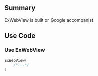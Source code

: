 ## Summary

ExWebView is built on Google accompanist

## Use Code

### Use ExWebView

```kotlin
ExWebView(
    /*...*/
)
```
